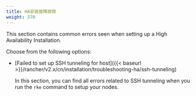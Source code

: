 ```yaml
---
title: HA安装故障排除
weight: 370
---
```

This section contains common errors seen when setting up a High Availability Installation.

Choose from the following options:

- [Failed to set up SSH tunneling for host]({{< baseurl >}}/rancher/v2.x/cn/installation/troubleshooting-ha/ssh-tunneling)

	In this section, you can find all errors related to SSH tunneling when you run the `rke` command to setup your nodes.
